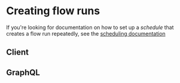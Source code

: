 # Creating flow runs

If you're looking for documentation on how to set up a _schedule_ that creates a flow run repeatedly, see the [scheduling documentation](./scheduling.md)


## Client


## GraphQL  <Badge text="GQL"/>